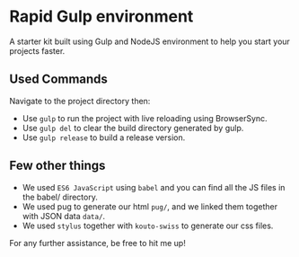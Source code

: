 # Rapid Gulp environment

A starter kit built using Gulp and NodeJS environment to help you start your projects faster.


## Used Commands
Navigate to the project directory then:
- Use `gulp` to run the project with live reloading using BrowserSync.
- Use `gulp del` to clear the build directory generated by gulp.
- Use `gulp release` to build a release version.


## Few other things
- We used `ES6 JavaScript` using `babel` and you can find all the JS files in the babel/ directory.
- We used pug to generate our html `pug/`, and we linked them together with JSON data `data/`.
- We used `stylus` together with `kouto-swiss` to generate our css files.


For any further assistance, be free to hit me up!
